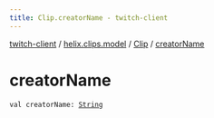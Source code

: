 ```yaml
---
title: Clip.creatorName - twitch-client
---
```


[twitch-client](../../index.html) / [helix.clips.model](../index.html) / [Clip](index.html) / [creatorName](./creator-name.html)

# creatorName

`val creatorName: `[`String`](https://kotlinlang.org/api/latest/jvm/stdlib/kotlin/-string/index.html)
